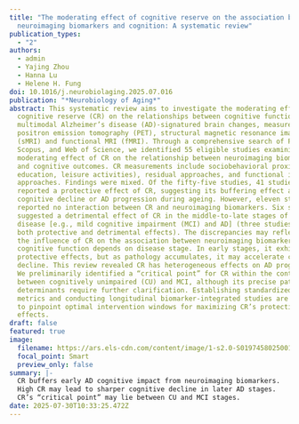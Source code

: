 ```yaml
---
title: "The moderating effect of cognitive reserve on the association between
  neuroimaging biomarkers and cognition: A systematic review"
publication_types:
  - "2"
authors:
  - admin
  - Yajing Zhou
  - Hanna Lu
  - Helene H. Fung
doi: 10.1016/j.neurobiolaging.2025.07.016
publication: "*Neurobiology of Aging*"
abstract: This systematic review aims to investigate the moderating effects of
  cognitive reserve (CR) on the relationships between cognitive function and
  multimodal Alzheimer’s disease (AD)-signatured brain changes, measured by
  positron emission tomography (PET), structural magnetic resonance imaging
  (sMRI) and functional MRI (fMRI). Through a comprehensive search of PubMed,
  Scopus, and Web of Science, we identified 55 eligible studies examining the
  moderating effect of CR on the relationship between neuroimaging biomarkers
  and cognitive outcomes. CR measurements include sociobehavioral proxies (e.g.,
  education, leisure activities), residual approaches, and functional imaging
  approaches. Findings were mixed. Of the fifty-five studies, 41 studies
  reported a protective effect of CR, suggesting its buffering effect against
  cognitive decline or AD progression during ageing. However, eleven studies
  reported no interaction between CR and neuroimaging biomarkers. Six studies
  suggested a detrimental effect of CR in the middle-to-late stages of the
  disease [e.g., mild cognitive impairment (MCI) and AD] (three studies reported
  both protective and detrimental effects). The discrepancies may reflect that
  the influence of CR on the association between neuroimaging biomarkers and
  cognitive function depends on disease stage. In early stages, it exhibits
  protective effects, but as pathology accumulates, it may accelerate cognitive
  decline. This review revealed CR has heterogeneous effects on AD progression.
  We preliminarily identified a “critical point” for CR within the continuum
  between cognitively unimpaired (CU) and MCI, although its precise pathological
  determinants require further clarification. Establishing standardized CR
  metrics and conducting longitudinal biomarker-integrated studies are critical
  to pinpoint optimal intervention windows for maximizing CR’s protective
  effects.
draft: false
featured: true
image:
  filename: https://ars.els-cdn.com/content/image/1-s2.0-S0197458025001307-gr1.jpg
  focal_point: Smart
  preview_only: false
summary: |-
  CR buffers early AD cognitive impact from neuroimaging biomarkers.
  High CR may lead to sharper cognitive decline in later AD stages.
  CR’s “critical point” may lie between CU and MCI stages.
date: 2025-07-30T10:33:25.472Z
---
```

